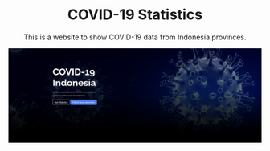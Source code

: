 <h1 align="center">COVID-19 Statistics</h1>
<p align="center">This is a website to show COVID-19 data from Indonesia provinces.</p>

![image](https://raw.githubusercontent.com/zuramai/covid-dsc/main/screenshot.png)
